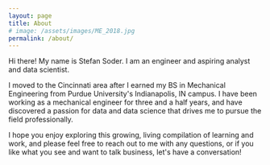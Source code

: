 ```yaml
---
layout: page
title: About
# image: /assets/images/ME_2018.jpg
permalink: /about/
---
```


Hi there! My name is Stefan Soder. I am an engineer and aspiring analyst and data scientist.


I moved to the Cincinnati area after I earned my BS in Mechanical Engineering from Purdue University's Indianapolis, IN campus. I have been working as a mechanical engineer for three and a half years, and have discovered a passion for data and data science that drives me to pursue the field professionally.


I hope you enjoy exploring this growing, living compilation of learning and work, and please feel free to reach out to me with any questions, or if you like what you see and want to talk business, let's have a conversation!
